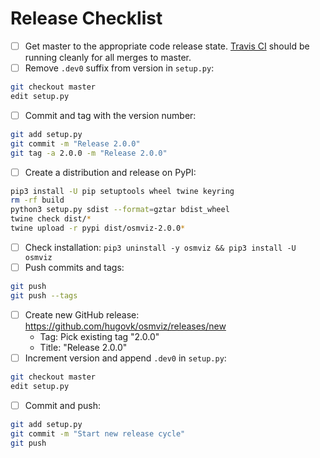 # Release Checklist

* [ ] Get master to the appropriate code release state. [Travis CI](https://travis-ci.org/hugovk/osmviz) should be running cleanly for all merges to master.
* [ ] Remove `.dev0` suffix from version in `setup.py`:
```bash
git checkout master
edit setup.py
```
* [ ] Commit and tag with the version number:
```bash
git add setup.py
git commit -m "Release 2.0.0"
git tag -a 2.0.0 -m "Release 2.0.0"
```
* [ ] Create a distribution and release on PyPI:
```bash
pip3 install -U pip setuptools wheel twine keyring
rm -rf build
python3 setup.py sdist --format=gztar bdist_wheel
twine check dist/*
twine upload -r pypi dist/osmviz-2.0.0*
```
* [ ] Check installation: `pip3 uninstall -y osmviz && pip3 install -U osmviz`
* [ ] Push commits and tags:
 ```bash
git push
git push --tags
```
* [ ] Create new GitHub release: https://github.com/hugovk/osmviz/releases/new
  * Tag: Pick existing tag "2.0.0"
  * Title: "Release 2.0.0"
* [ ] Increment version and append `.dev0` in `setup.py`:
```bash
git checkout master
edit setup.py
```
* [ ] Commit and push:
```bash
git add setup.py
git commit -m "Start new release cycle"
git push
```
